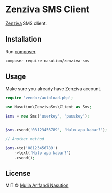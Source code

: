 # Zenziva SMS Client

[Zenziva](https://zenziva.net) SMS client. 

## Installation

Run [composer](http://getcomposer.org)

```bash
composer require nasution/zenziva-sms
```

## Usage

Make sure you already have Zenziva account. 

```php
require 'vendor/autoload.php';

use Nasution\ZenzivaSms\Client as Sms;

$sms = new Sms('userkey', 'passkey');


$sms->send('08123456789', 'Halo apa kabar?');

// Another method

$sms->to('08123456789')
    ->text('Halo apa kabar?')
    ->send();
```

## License

MIT © [Mulia Arifandi Nasution](http://mul14.net)
